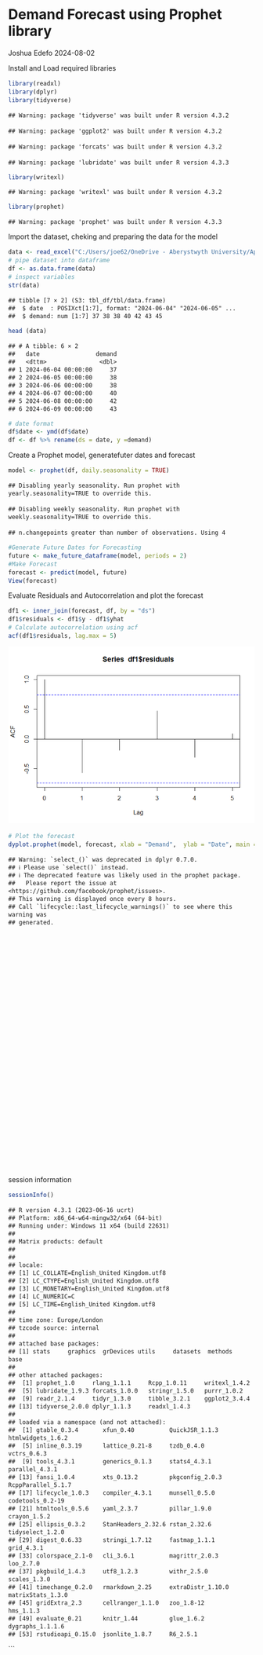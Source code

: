 Demand Forecast using Prophet library
================
Joshua Edefo
2024-08-02

Install and Load required libraries

``` r
library(readxl) 
library(dplyr)
library(tidyverse)
```

    ## Warning: package 'tidyverse' was built under R version 4.3.2

    ## Warning: package 'ggplot2' was built under R version 4.3.2

    ## Warning: package 'forcats' was built under R version 4.3.2

    ## Warning: package 'lubridate' was built under R version 4.3.3

``` r
library(writexl)
```

    ## Warning: package 'writexl' was built under R version 4.3.2

``` r
library(prophet)
```

    ## Warning: package 'prophet' was built under R version 4.3.3

Import the dataset, cheking and preparing the data for the model

``` r
data <- read_excel("C:/Users/joe62/OneDrive - Aberystwyth University/Apps/Desktop/GP Prescribing/Wales/Data_for_simulation.xlsx")
# pipe dataset into dataframe
df <- as.data.frame(data)
# inspect variables
str(data)
```

    ## tibble [7 × 2] (S3: tbl_df/tbl/data.frame)
    ##  $ date  : POSIXct[1:7], format: "2024-06-04" "2024-06-05" ...
    ##  $ demand: num [1:7] 37 38 38 40 42 43 45

``` r
head (data)
```

    ## # A tibble: 6 × 2
    ##   date                demand
    ##   <dttm>               <dbl>
    ## 1 2024-06-04 00:00:00     37
    ## 2 2024-06-05 00:00:00     38
    ## 3 2024-06-06 00:00:00     38
    ## 4 2024-06-07 00:00:00     40
    ## 5 2024-06-08 00:00:00     42
    ## 6 2024-06-09 00:00:00     43

``` r
# date format
df$date <- ymd(df$date)
df <- df %>% rename(ds = date, y =demand)
```

Create a Prophet model, generatefuter dates and forecast

``` r
model <- prophet(df, daily.seasonality = TRUE)
```

    ## Disabling yearly seasonality. Run prophet with yearly.seasonality=TRUE to override this.

    ## Disabling weekly seasonality. Run prophet with weekly.seasonality=TRUE to override this.

    ## n.changepoints greater than number of observations. Using 4

``` r
#Generate Future Dates for Forecasting
future <- make_future_dataframe(model, periods = 2)
#Make Forecast
forecast <- predict(model, future)
View(forecast)
```

Evaluate Residuals and Autocorrelation and plot the forecast

``` r
df1 <- inner_join(forecast, df, by = "ds")
df1$residuals <- df1$y - df1$yhat
# Calculate autocorrelation using acf
acf(df1$residuals, lag.max = 5)
```

![](Demand-forecast-using-prophet-software_files/figure-gfm/d-1.png)<!-- -->

``` r
# Plot the forecast
dyplot.prophet(model, forecast, xlab = "Demand",  ylab = "Date", main = "Demand Forecast")
```

    ## Warning: `select_()` was deprecated in dplyr 0.7.0.
    ## ℹ Please use `select()` instead.
    ## ℹ The deprecated feature was likely used in the prophet package.
    ##   Please report the issue at <https://github.com/facebook/prophet/issues>.
    ## This warning is displayed once every 8 hours.
    ## Call `lifecycle::last_lifecycle_warnings()` to see where this warning was
    ## generated.

<div class="dygraphs html-widget html-fill-item-overflow-hidden html-fill-item" id="htmlwidget-d6b5cccd2198251b10fc" style="width:672px;height:480px;"></div>
<script type="application/json" data-for="htmlwidget-d6b5cccd2198251b10fc">{"x":{"attrs":{"title":"Demand Forecast","xlabel":"Demand","ylabel":"Date","labels":["day","Actual","Predicted"],"legend":"auto","retainDateWindow":false,"axes":{"x":{"pixelsPerLabel":60}},"colors":["black","blue"],"series":{"Actual":{"axis":"y","drawPoints":true,"strokeWidth":0},"Predicted":{"axis":"y"}},"customBars":true,"showRangeSelector":true,"rangeSelectorHeight":40,"rangeSelectorPlotFillColor":" #A7B1C4","rangeSelectorPlotStrokeColor":"#808FAB","interactionModel":"Dygraph.Interaction.defaultModel"},"scale":"daily","annotations":[],"shadings":[],"events":[],"format":"date","data":[["2024-06-04T00:00:00.000Z","2024-06-05T00:00:00.000Z","2024-06-06T00:00:00.000Z","2024-06-07T00:00:00.000Z","2024-06-08T00:00:00.000Z","2024-06-09T00:00:00.000Z","2024-06-10T00:00:00.000Z","2024-06-11T00:00:00.000Z","2024-06-12T00:00:00.000Z"],[[37,37,37],[38,38,38],[38,38,38],[40,40,40],[42,42,42],[43,43,43],[45,45,45],[null,null,null],[null,null,null]],[[36.73342318667119,37.06354224240573,37.38921053528519],[37.39031743075566,37.71454680048002,38.02272789010445],[38.0488775254656,38.36555135078986,38.67780915014684],[39.68850098404442,40.00518448519107,40.31756168297858],[41.33350894806872,41.64481761982245,41.95489322832806],[42.9604730859986,43.28437110567997,43.61357863063206],[44.61387799119775,44.92392459153751,45.22004934317511],[46.22531020895814,46.56347807739504,46.9526038013364],[47.67786730063783,48.20303156325256,48.77388067768641]]],"plugins":{"Unzoom":"{}"}},"evals":["attrs.interactionModel","plugins.Unzoom"],"jsHooks":[]}</script>

session information

``` r
sessionInfo()
```

    ## R version 4.3.1 (2023-06-16 ucrt)
    ## Platform: x86_64-w64-mingw32/x64 (64-bit)
    ## Running under: Windows 11 x64 (build 22631)
    ## 
    ## Matrix products: default
    ## 
    ## 
    ## locale:
    ## [1] LC_COLLATE=English_United Kingdom.utf8 
    ## [2] LC_CTYPE=English_United Kingdom.utf8   
    ## [3] LC_MONETARY=English_United Kingdom.utf8
    ## [4] LC_NUMERIC=C                           
    ## [5] LC_TIME=English_United Kingdom.utf8    
    ## 
    ## time zone: Europe/London
    ## tzcode source: internal
    ## 
    ## attached base packages:
    ## [1] stats     graphics  grDevices utils     datasets  methods   base     
    ## 
    ## other attached packages:
    ##  [1] prophet_1.0     rlang_1.1.1     Rcpp_1.0.11     writexl_1.4.2  
    ##  [5] lubridate_1.9.3 forcats_1.0.0   stringr_1.5.0   purrr_1.0.2    
    ##  [9] readr_2.1.4     tidyr_1.3.0     tibble_3.2.1    ggplot2_3.4.4  
    ## [13] tidyverse_2.0.0 dplyr_1.1.3     readxl_1.4.3   
    ## 
    ## loaded via a namespace (and not attached):
    ##  [1] gtable_0.3.4       xfun_0.40          QuickJSR_1.1.3     htmlwidgets_1.6.2 
    ##  [5] inline_0.3.19      lattice_0.21-8     tzdb_0.4.0         vctrs_0.6.3       
    ##  [9] tools_4.3.1        generics_0.1.3     stats4_4.3.1       parallel_4.3.1    
    ## [13] fansi_1.0.4        xts_0.13.2         pkgconfig_2.0.3    RcppParallel_5.1.7
    ## [17] lifecycle_1.0.3    compiler_4.3.1     munsell_0.5.0      codetools_0.2-19  
    ## [21] htmltools_0.5.6    yaml_2.3.7         pillar_1.9.0       crayon_1.5.2      
    ## [25] ellipsis_0.3.2     StanHeaders_2.32.6 rstan_2.32.6       tidyselect_1.2.0  
    ## [29] digest_0.6.33      stringi_1.7.12     fastmap_1.1.1      grid_4.3.1        
    ## [33] colorspace_2.1-0   cli_3.6.1          magrittr_2.0.3     loo_2.7.0         
    ## [37] pkgbuild_1.4.3     utf8_1.2.3         withr_2.5.0        scales_1.3.0      
    ## [41] timechange_0.2.0   rmarkdown_2.25     extraDistr_1.10.0  matrixStats_1.3.0 
    ## [45] gridExtra_2.3      cellranger_1.1.0   zoo_1.8-12         hms_1.1.3         
    ## [49] evaluate_0.21      knitr_1.44         glue_1.6.2         dygraphs_1.1.1.6  
    ## [53] rstudioapi_0.15.0  jsonlite_1.8.7     R6_2.5.1

\`\`\`
